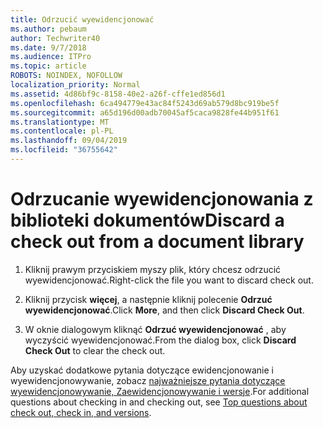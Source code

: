 ```yaml
---
title: Odrzucić wyewidencjonować
ms.author: pebaum
author: Techwriter40
ms.date: 9/7/2018
ms.audience: ITPro
ms.topic: article
ROBOTS: NOINDEX, NOFOLLOW
localization_priority: Normal
ms.assetid: 4d86bf9c-8158-40e2-a26f-cffe1ed856d1
ms.openlocfilehash: 6ca494779e43ac84f5243d69ab579d8bc919be5f
ms.sourcegitcommit: a65d196d00adb70045af5caca9828fe44b951f61
ms.translationtype: MT
ms.contentlocale: pl-PL
ms.lasthandoff: 09/04/2019
ms.locfileid: "36755642"
---
```

# <a name="discard-a-check-out-from-a-document-library"></a><span data-ttu-id="f63d9-102">Odrzucanie wyewidencjonowania z biblioteki dokumentów</span><span class="sxs-lookup"><span data-stu-id="f63d9-102">Discard a check out from a document library</span></span>

1. <span data-ttu-id="f63d9-103">Kliknij prawym przyciskiem myszy plik, który chcesz odrzucić wyewidencjonować.</span><span class="sxs-lookup"><span data-stu-id="f63d9-103">Right-click the file you want to discard check out.</span></span>
    
2. <span data-ttu-id="f63d9-104">Kliknij przycisk **więcej**, a następnie kliknij polecenie **Odrzuć wyewidencjonować**.</span><span class="sxs-lookup"><span data-stu-id="f63d9-104">Click **More**, and then click **Discard Check Out**.</span></span> 
    
3. <span data-ttu-id="f63d9-105">W oknie dialogowym kliknąć **Odrzuć wyewidencjonować** , aby wyczyścić wyewidencjonować.</span><span class="sxs-lookup"><span data-stu-id="f63d9-105">From the dialog box, click **Discard Check Out** to clear the check out.</span></span> 
    
<span data-ttu-id="f63d9-106">Aby uzyskać dodatkowe pytania dotyczące ewidencjonowanie i wyewidencjonowywanie, zobacz [najważniejsze pytania dotyczące wyewidencjonowywanie, Zaewidencjonowywanie i wersje](https://go.microsoft.com/fwlink/?linkid=2018786).</span><span class="sxs-lookup"><span data-stu-id="f63d9-106">For additional questions about checking in and checking out, see [Top questions about check out, check in, and versions](https://go.microsoft.com/fwlink/?linkid=2018786).</span></span>
  

